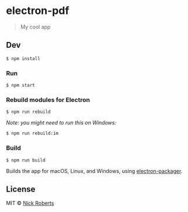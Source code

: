 # electron-pdf

> My cool app


## Dev

```
$ npm install
```

### Run

```
$ npm start
```

### Rebuild modules for Electron

```
$ npm run rebuild
```

_Note: you might need to run this on Windows:_

```
$ npm run rebuild:im
```

### Build

```
$ npm run build
```

Builds the app for macOS, Linux, and Windows, using [electron-packager](https://github.com/electron-userland/electron-packager).


## License

MIT © [Nick Roberts](https://nickroberts.github.io)
